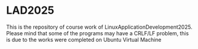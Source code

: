 # LAD2025

This is the repository of course work of LinuxApplicationDevelopment2025.
Please mind that some of the programs may have a CRLF/LF problem, this is due to the works were completed on Ubuntu Virtual Machine
